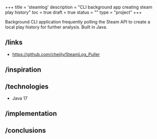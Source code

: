 +++
title = 'steamlog'
description = "CLI background app creating steam play history"
toc = true
draft = true
status = ""
type = "project"
+++

Background CLI application frequently polling the Steam API to create a local play history for further analysis.
Built in Java.

## /links

- https://github.com/cheiily/SteamLog_Puller

## /inspiration

## /technologies

- Java 17

## /implementation

## /conclusions


